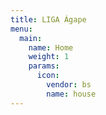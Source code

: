 ```yaml
---
title: LIGA Ágape
menu:
  main:
    name: Home
    weight: 1
    params:
      icon:
        vendor: bs
        name: house
---
```

